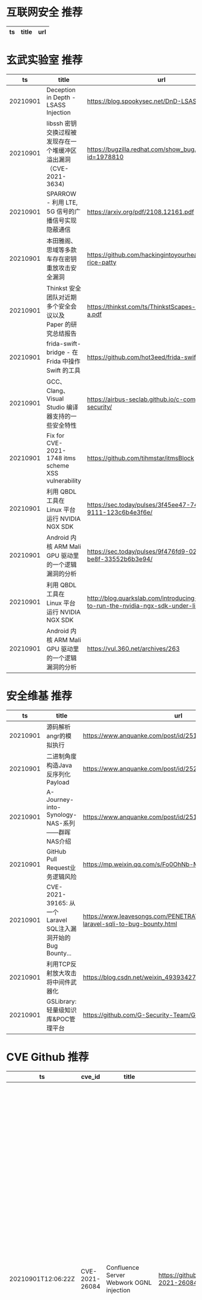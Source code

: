 # 互联网安全 推荐
| ts | title | url| 
| --- | --- | ---| 


# 玄武实验室 推荐
| ts | title | url| 
| --- | --- | ---| 
| 20210901 | Deception in Depth - LSASS Injection | https://blog.spookysec.net/DnD-LSASS-Injection/| 
| 20210901 | libssh 密钥交换过程被发现存在一个堆缓冲区溢出漏洞（CVE-2021-3634) | https://bugzilla.redhat.com/show_bug.cgi?id=1978810| 
| 20210901 | SPARROW - 利用 LTE, 5G 信号的广播信号实现隐蔽通信 | https://arxiv.org/pdf/2108.12161.pdf| 
| 20210901 | 本田雅阁、思域等多款车存在密钥重放攻击安全漏洞 | https://github.com/hackingintoyourheart/unoriginal-rice-patty| 
| 20210901 | Thinkst 安全团队对近期多个安全会议以及 Paper 的研究总结报告 | https://thinkst.com/ts/ThinkstScapes-2021-Q3-a.pdf| 
| 20210901 | frida-swift-bridge - 在 Frida 中操作 Swift 的工具 | https://github.com/hot3eed/frida-swift-bridge| 
| 20210901 | GCC、Clang、Visual Studio 编译器支持的一些安全特性 | https://airbus-seclab.github.io/c-compiler-security/| 
| 20210901 | Fix for CVE-2021-1748 itms scheme XSS vulnerability | https://github.com/tihmstar/itmsBlock| 
| 20210901 | 利用 QBDL 工具在 Linux 平台运行 NVIDIA NGX SDK | https://sec.today/pulses/3f45ee47-7442-449b-9111-123c6b4e3f6e/| 
| 20210901 | Android 内核 ARM Mali GPU 驱动里的一个逻辑漏洞的分析 | https://sec.today/pulses/9f476fd9-02a8-4fcb-be8f-33552b6b3e94/| 
| 20210901 | 利用 QBDL 工具在 Linux 平台运行 NVIDIA NGX SDK | http://blog.quarkslab.com/introducing-qbdl-how-to-run-the-nvidia-ngx-sdk-under-linux.html| 
| 20210901 | Android 内核 ARM Mali GPU 驱动里的一个逻辑漏洞的分析 | https://vul.360.net/archives/263| 


# 安全维基 推荐
| ts | title | url| 
| --- | --- | ---| 
| 20210901 | 源码解析angr的模拟执行 | https://www.anquanke.com/post/id/251983| 
| 20210901 | 二进制角度构造Java反序列化Payload | https://www.anquanke.com/post/id/252024| 
| 20210901 | A-Journey-into-Synology-NAS-系列——群晖NAS介绍 | https://www.anquanke.com/post/id/251883| 
| 20210901 | GitHub Pull Request业务逻辑风险 | https://mp.weixin.qq.com/s/Fo0OhNb-MP-GqKM-ASCXsg| 
| 20210901 | CVE-2021-39165: 从一个Laravel SQL注入漏洞开始的Bug Bounty... | https://www.leavesongs.com/PENETRATION/cachet-from-laravel-sqli-to-bug-bounty.html| 
| 20210901 | 利用TCP反射放大攻击将中间件武器化 | https://blog.csdn.net/weixin_49393427/article/details/120025179| 
| 20210901 | GSLibrary: 轻量级知识库&POC管理平台 | https://github.com/G-Security-Team/GSLibrary| 


# CVE Github 推荐
| ts | cve_id | title | url | cve_detail| 
| --- | --- | --- | --- | ---| 
| 20210901T12:06:22Z | CVE-2021-26084 | Confluence Server Webwork OGNL injection | https://github.com/h3v0x/CVE-2021-26084_Confluence | In affected versions of Confluence Server and Data Center, an OGNL injection vulnerability exists that would allow an authenticated user, and in some instances an unauthenticated user, to execute arbitrary code on a Confluence Server or Data Center instance. The vulnerable endpoints can be accessed by a non-administrator user or unauthenticated user if ‘Allow people to sign up to create their account’ is enabled. To check whether this is enabled go to COG > User Management > User Signup Options. The affected versions are before version 6.13.23, from version 6.14.0 before 7.4.11, from version 7.5.0 before 7.11.6, and from version 7.12.0 before 7.12.5.| 
| 20210901T11:41:38Z | CVE-2021-26084 | CVE-2021-26084 - Confluence Pre-Auth RCE  OGNL injection 回显 | https://github.com/r0ckysec/CVE-2021-26084_Confluence | In affected versions of Confluence Server and Data Center, an OGNL injection vulnerability exists that would allow an authenticated user, and in some instances an unauthenticated user, to execute arbitrary code on a Confluence Server or Data Center instance. The vulnerable endpoints can be accessed by a non-administrator user or unauthenticated user if ‘Allow people to sign up to create their account’ is enabled. To check whether this is enabled go to COG > User Management > User Signup Options. The affected versions are before version 6.13.23, from version 6.14.0 before 7.4.11, from version 7.5.0 before 7.11.6, and from version 7.12.0 before 7.12.5.| 
| 20210901T11:38:09Z | CVE-2021-1675 | PrintNightMare LPE提权漏洞的CS 反射加载插件。开箱即用、通过内存加载、混淆加载的驱动名称来ByPass Defender/EDR。 | https://github.com/mstxq17/CVE-2021-1675_RDL_LPE | Windows Print Spooler Elevation of Privilege Vulnerability| 
| 20210901T10:57:25Z | CVE-2021-26084 | Null | https://github.com/alt3kx/CVE-2021-26084_PoC | In affected versions of Confluence Server and Data Center, an OGNL injection vulnerability exists that would allow an authenticated user, and in some instances an unauthenticated user, to execute arbitrary code on a Confluence Server or Data Center instance. The vulnerable endpoints can be accessed by a non-administrator user or unauthenticated user if ‘Allow people to sign up to create their account’ is enabled. To check whether this is enabled go to COG > User Management > User Signup Options. The affected versions are before version 6.13.23, from version 6.14.0 before 7.4.11, from version 7.5.0 before 7.11.6, and from version 7.12.0 before 7.12.5.| 
| 20210901T10:53:31Z | CVE-2021-26084 | Null | https://github.com/dinhbaouit/CVE-2021-26084 | In affected versions of Confluence Server and Data Center, an OGNL injection vulnerability exists that would allow an authenticated user, and in some instances an unauthenticated user, to execute arbitrary code on a Confluence Server or Data Center instance. The vulnerable endpoints can be accessed by a non-administrator user or unauthenticated user if ‘Allow people to sign up to create their account’ is enabled. To check whether this is enabled go to COG > User Management > User Signup Options. The affected versions are before version 6.13.23, from version 6.14.0 before 7.4.11, from version 7.5.0 before 7.11.6, and from version 7.12.0 before 7.12.5.| 
| 20210901T10:48:44Z | CVE-2021-26084 | Atlassian Confluence Pre-Auth RCE | https://github.com/Udyz/CVE-2021-26084 | | 
| 20210901T10:39:16Z | CVE-2021-26084 | CVE-2021-26084 Remote Code Execution on Confluence Servers | https://github.com/FanqXu/CVE-2021-26084 | In affected versions of Confluence Server and Data Center, an OGNL injection vulnerability exists that would allow an authenticated user, and in some instances an unauthenticated user, to execute arbitrary code on a Confluence Server or Data Center instance. The vulnerable endpoints can be accessed by a non-administrator user or unauthenticated user if ‘Allow people to sign up to create their account’ is enabled. To check whether this is enabled go to COG > User Management > User Signup Options. The affected versions are before version 6.13.23, from version 6.14.0 before 7.4.11, from version 7.5.0 before 7.11.6, and from version 7.12.0 before 7.12.5.| 
| 20210901T09:05:00Z | CVE-2021-40352 | Null | https://github.com/allenenosh/CVE-2021-40352 | 未查询到CVE信息| 
| 20210901T08:02:36Z | CVE-2021-33831 | Exploit example code for CVE-2021-33831 | https://github.com/lanmarc77/CVE-2021-33831 | 未查询到CVE信息| 
| 20210901T07:56:21Z | CVE-2020-15368 | How to exploit a vulnerable windows driver. Exploit for AsrDrv104.sys | https://github.com/stong/CVE-2020-15368 | AsrDrv103.sys in the ASRock RGB Driver does not properly restrict access from user space, as demonstrated by triggering a triple fault via a request to zero CR3.| 


# klee on Github 推荐
| ts | title | url | stars | forks| 
| --- | --- | --- | --- | ---| 
| 20210901T09:41:25Z | An open-source Chinese font derived from Fontworks% Klee One. 一款基于 FONTWORKS 的 Klee One 的开源中文字体。 | https://github.com/lxgw/LxgwWenKai | 2696 | 68| 
| 20210901T08:58:11Z | RVT is a collection of tools/libraries to support both static and dynamic verification of Rust programs. | https://github.com/project-oak/rust-verification-tools | 173 | 19| 
| 20210901T01:26:04Z | A personnal UI library made as an excuse to have a published UI package | https://github.com/Liinkiing/klee | 12 | 1| 


# s2e on Github 推荐
| ts | title | url | stars | forks| 
| --- | --- | --- | --- | ---| 


# exploit on Github 推荐
| ts | title | url | stars | forks| 
| --- | --- | --- | --- | ---| 
| 20210901T12:05:49Z | Practice repository for binary exploitation and fuzzing | https://github.com/RickdeJager/binexp-practice | 0 | 0| 
| 20210901T12:02:57Z | Open-Source Vulnerability Intelligence Center - Unified source of vulnerability, exploit and threat Intelligence feeds | https://github.com/Patrowl/PatrowlHearsData | 29 | 15| 
| 20210901T11:56:05Z | Null | https://github.com/ARO7I/exploit.py | 0 | 0| 
| 20210901T11:06:26Z | Exploit-db (is NOT the official APP). | https://github.com/gaiththewolf/Exploitdb | 1 | 0| 
| 20210901T10:18:47Z | Null | https://github.com/deadlyappache55/King-Exploits | 0 | 1| 
| 20210901T09:46:17Z | A template-based lowerer for RDF repositories exploiting Apache Velocity. | https://github.com/cefriel/rdf-lowerer | 1 | 0| 
| 20210901T09:30:27Z | Hypervisor Memory Introspection Core Library | https://github.com/hvmi/hvmi | 476 | 40| 
| 20210901T09:19:52Z | Null | https://github.com/hosakauk/exploits | 0 | 0| 
| 20210901T08:46:17Z | G2A Exploit for Free Gift Cards | https://github.com/keljobeljo/G2A-Exploit | 0 | 0| 
| 20210901T08:43:12Z | FakePrime and drawothermodels (It is equivalent to the integrated version of the first two repository) | https://github.com/2k20/CSGO-Exploits | 0 | 0| 


# backdoor on Github 推荐
| ts | title | url | stars | forks| 
| --- | --- | --- | --- | ---| 
| 20210901T11:50:49Z | A curated list of backdoor learning resources | https://github.com/THUYimingLi/backdoor-learning-resources | 300 | 56| 
| 20210901T10:28:12Z | A Hidden and Undetectable Remote Access Tool written in C++ and Server in Python3 | https://github.com/Ryan-AW/Windows-Backdoor | 17 | 4| 
| 20210901T07:14:39Z | A Simple Ruby Websocket Backdoor And Ruby Command Line Listener | https://github.com/krishpranav/browserexploit | 1 | 1| 
| 20210901T05:33:52Z | This is an advanced backdoor, created with Python | https://github.com/NoamHarush/Backdoor | 1 | 1| 
| 20210901T05:32:01Z | Just a simple test using modules to make an apache2 backdoor | https://github.com/impugnus/simple_apache2_backdoor | 1 | 1| 
| 20210901T05:00:06Z | Null | https://github.com/mohdhumaid/BackdoorPython27 | 0 | 0| 
| 20210901T04:01:29Z | DDoor - cross platform backdoor using dns txt records | https://github.com/rek7/ddoor | 173 | 50| 
| 20210901T02:14:15Z | TrojanZoo provides a universal pytorch platform to conduct security researches (especially backdoor attacks/defenses) of image classification in deep learning. | https://github.com/ain-soph/trojanzoo | 95 | 16| 


# symbolic execution on Github 推荐
| ts | title | url | stars | forks| 
| --- | --- | --- | --- | ---| 
| 20210901T09:10:26Z | The symbolic execution engine powering the K Framework | https://github.com/kframework/kore | 157 | 34| 
| 20210901T06:41:32Z | Symbolic execution tool | https://github.com/trailofbits/manticore | 2441 | 362| 
| 20210901T05:29:01Z | Triton is a Dynamic Binary Analysis (DBA) framework. It provides internal components like a Dynamic Symbolic Execution (DSE) engine, a dynamic taint engine, AST representations of the x86, x86-64, ARM32 and AArch64 Instructions Set Architecture (ISA), SMT simplification passes, an SMT solver interface and, the last but not least, Python bindings. | https://github.com/JonathanSalwan/Triton | 1881 | 390| 


# big4 on Github 推荐
| ts | title | url | stars | forks| 
| --- | --- | --- | --- | ---| 


# fuzz on Github 推荐
| ts | title | url | stars | forks| 
| --- | --- | --- | --- | ---| 
| 20210901T11:59:45Z | Null | https://github.com/VeriBlock/fuzz-corpus | 1 | 1| 
| 20210901T11:46:11Z | fuzz payload(持续更新) | https://github.com/kill02lc/fuzz-then-bypass-dict | 0 | 0| 
| 20210901T11:35:44Z | Null | https://github.com/mongoloidkhulmikuki366385/fuzzy-octo-eureka | 0 | 0| 
| 20210901T11:35:06Z | Color-based superpixel algorithm for image segmentation. | https://github.com/abdelrahman-0/Fuzzy-Simple-Linear-Iterative-Clustering | 0 | 0| 
| 20210901T11:31:00Z | Null | https://github.com/zyrouge/fuzzle | 0 | 1| 
| 20210901T11:10:12Z | Null | https://github.com/seclab-fudan/StrawFuzzer | 0 | 0| 
| 20210901T11:04:09Z | SSL and TLS protocol test suite and fuzzer | https://github.com/tlsfuzzer/tlsfuzzer | 391 | 88| 
| 20210901T11:00:47Z | Null | https://github.com/ArtieFuzzz/ArtieFuzzz | 0 | 1| 
| 20210901T10:54:40Z | Null | https://github.com/Altair-Bueno/fuzzy-disco | 0 | 1| 
| 20210901T10:46:09Z | A self-hosted Fuzzing-As-A-Service platform | https://github.com/microsoft/onefuzz | 2386 | 137| 



# 日更新程序
